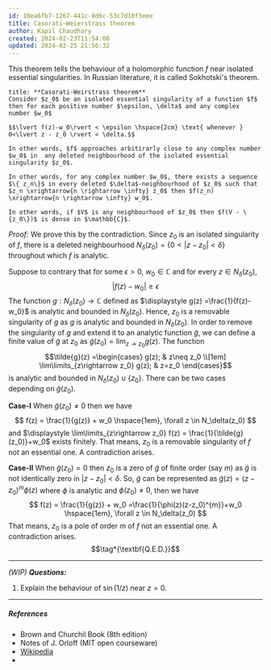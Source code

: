 ```yaml
---
id: 18ea6fb7-1267-441c-8d6c-53c7d10f3eee
title: Casorati–Weierstrass theorem
author: Kapil Chaudhary
created: 2024-02-23T11:54:00
updated: 2024-02-25 21:56:32
---
```

This theorem tells the behaviour of a holomorphic function $f$ near isolated essential singularities. In Russian literature, it is called Sokhotski's theorem. 

```ad-theorem 
title: **Casorati-Weirstrass theorem**
Consider $z_0$ be an isolated essential singularity of a function $f$ then for each positive number $\epsilon, \delta$ and any complex number $w_0$

$$\lvert f(z)-w_0\rvert < \epsilon \hspace{2cm} \text{ whenever } 0<\lvert z - z_0 \rvert < \delta.$$

In other words, $f$ approaches arbitirarly close to any complex number $w_0$ in  any deleted neighbourhood of the isolated essential singularity $z_0$. 

In other words, for any complex number $w_0$, there exists a sequence $\{ z_n\}$ in every deleted $\delta$-neighbourhood of $z_0$ such that $z_n \xrightarrow{n \rightarrow \infty} z_0$ then $f(z_n) \xrightarrow{n \rightarrow \infty} w_0$.

In other words, if $V$ is any neighbourhood of $z_0$ then $f(V - \{z_0\})$ is dense in $\mathbb{C}$.
```

*Proof:*  We prove this by the contradiction. Since $z_0$ is an isolated singularity of $f$, there is a deleted neighbourhood $N_{\delta}(z_0)= \{0<\lvert z-z_0\rvert <\delta \}$ throughout which $f$ is analytic.

Suppose to contrary that for some $\epsilon >0$, $w_0 \in \mathbb{C}$ and for every $z \in N_{\delta}(z_0)$,
$$\lvert f(z)-w_0\rvert \geq \epsilon$$
The function $g: N_{\delta}(z_0) \rightarrow \mathbb{C}$ defined as $\displaystyle g(z) =\frac{1}{f(z)-w_0}$ is analytic and bounded in $N_{\delta}(z_0)$. Hence, $z_0$ is a removable singularity of $g$ as $g$ is analytic and bounded in $N_{\delta}(z_0).$ In order to remove the singularity of $g$ and extend it to an analytic function $\tilde{g}$, we can define a finite value of $\tilde{g}$ at $z_0$ as $\tilde{g}(z_0) = \lim_{z\rightarrow z_0} g(z)$. The function
$$\tilde{g}(z) =\begin{cases}
g(z); & z\neq z_0 \\[1em]
\lim\limits_{z\rightarrow z_0} g(z); & z=z_0
\end{cases}$$
is analytic and bounded in $N_{\delta}(z_0) \cup \{z_0\}$. There can be two cases depending on $\tilde{g}(z_0)$.

**Case-I**  When $\tilde{g}(z_0) \neq 0$ then we have
$$ f(z) = \frac{1}{g(z)} + w_0 \hspace{1em}, \forall z \in N_\delta(z_0) $$
and $\displaystyle \lim\limits_{z\rightarrow z_0} f(z) = \frac{1}{\tilde{g}(z_0)}+w_0$ exists finitely. That means, $z_0$ is a removable singularity of $f$ not an essential one. A contradiction arises.

**Case-II**  When $\tilde{g}(z_0) =0$ then $z_0$ is a zero of $\tilde{g}$ of finite order (say $m$) as $\tilde{g}$ is not identically zero in $\lvert z - z_0\rvert <\delta$. So, $\tilde{g}$ can be represented as $\tilde{g}(z) =(z-z_0)^m \phi(z)$ where $\phi$ is analytic and $\phi(z_0) \neq 0$, then we have
$$ f(z) = \frac{1}{g(z)} + w_0 =\frac{1}{\phi(z)(z-z_0)^{m}}+w_0 \hspace{1em}, \forall z \in N_\delta(z_0) $$
That means, $z_0$ is a pole of order $m$ of $f$ not an essential one. A contradiction arises. 
$$\tag*{\textbf{Q.E.D.}}$$

---

*<span style='color:var(--mk-color-red)'>(WIP)</span>* ***Questions:*** 
1. Explain the behaviour of $\sin(1/z)$ near $z=0$.  


---

##### References
- Brown and Churchil Book (8th edition)
- Notes of J. Orloff (MIT open courseware)
- [Wikipedia](https://en.wikipedia.org/wiki/Casorati–Weierstrass_theorem)
- 
